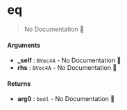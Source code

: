 # eq

> No Documentation 🚧

#### Arguments

- **\_self** : `BVec4A` \- No Documentation 🚧
- **rhs** : `BVec4A` \- No Documentation 🚧

#### Returns

- **arg0** : `bool` \- No Documentation 🚧